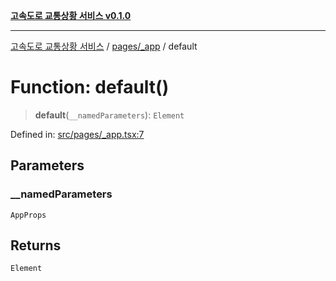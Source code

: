 [**고속도로 교통상황 서비스 v0.1.0**](../../../README.md)

***

[고속도로 교통상황 서비스](../../../modules.md) / [pages/\_app](../README.md) / default

# Function: default()

> **default**(`__namedParameters`): `Element`

Defined in: [src/pages/\_app.tsx:7](https://github.com/ksheyon123/road-status-preview/blob/f8475dd9e1f35d9b8acf92ef20ed9d0782a8bb42/src/pages/_app.tsx#L7)

## Parameters

### \_\_namedParameters

`AppProps`

## Returns

`Element`
